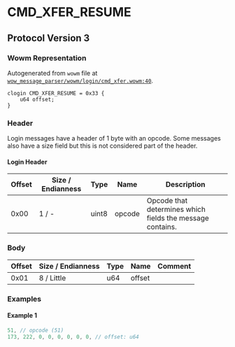 # CMD_XFER_RESUME

## Protocol Version 3

### Wowm Representation

Autogenerated from `wowm` file at [`wow_message_parser/wowm/login/cmd_xfer.wowm:40`](https://github.com/gtker/wow_messages/tree/main/wow_message_parser/wowm/login/cmd_xfer.wowm#L40).
```rust,ignore
clogin CMD_XFER_RESUME = 0x33 {
    u64 offset;
}
```
### Header

Login messages have a header of 1 byte with an opcode. Some messages also have a size field but this is not considered part of the header.

#### Login Header

| Offset | Size / Endianness | Type   | Name   | Description |
| ------ | ----------------- | ------ | ------ | ----------- |
| 0x00   | 1 / -             | uint8  | opcode | Opcode that determines which fields the message contains.|

### Body

| Offset | Size / Endianness | Type | Name | Comment |
| ------ | ----------------- | ---- | ---- | ------- |
| 0x01 | 8 / Little | u64 | offset |  |

### Examples

#### Example 1

```c
51, // opcode (51)
173, 222, 0, 0, 0, 0, 0, 0, // offset: u64
```
